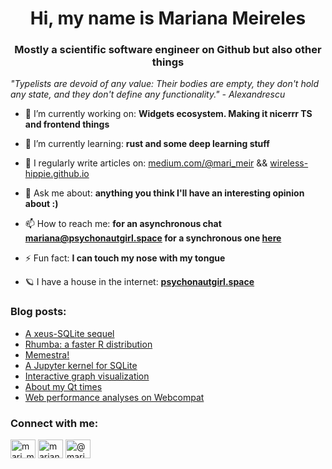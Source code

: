 <h1 align="center">Hi, my name is Mariana Meireles</h1>
<h3 align="center">Mostly a scientific software engineer on Github but also other things</h3>

_"Typelists are devoid of any value: Their bodies are empty, they don't hold any state, and they don't define any functionality." - Alexandrescu_

- 🔭 I’m currently working on: **Widgets ecosystem. Making it nicerrr TS and frontend things**

- 🌱 I’m currently learning: **rust and some deep learning stuff**

- 📝 I regularly write articles on: [medium.com/@mari_meir](https://medium.com/@mari_meir) && [wireless-hippie.github.io](https://wireless-hippie.github.io/)

- 💬 Ask me about: **anything you think I'll have an interesting opinion about :)**

- 📫 How to reach me: **for an asynchronous chat mariana@psychonautgirl.space for a synchronous one [here](https://gitter.im/marimeireles/)**

- ⚡ Fun fact: **I can touch my nose with my tongue**

- 🪐 I have a house in the internet: **[psychonautgirl.space](https://psychonautgirl.space/)**

### Blog posts:
- [A xeus-SQLite sequel](https://blog.jupyter.org/an-sql-solution-for-jupyter-ef4a00a0d925)
- [Rhumba: a faster R distribution](https://medium.com/@mari_meir/rhumba-a-faster-r-distribution-d619fb93043a?source=rss-8efcbe033315------2)
- [Memestra!](https://medium.com/@mari_meir/memestra-a21c0c1f362?source=rss-8efcbe033315------2)
- [A Jupyter kernel for SQLite](https://blog.jupyter.org/a-jupyter-kernel-for-sqlite-9549c5dcf551?source=rss-8efcbe033315------2)
- [Interactive graph visualization](https://blog.jupyter.org/interactive-graph-visualization-in-jupyter-with-ipycytoscape-a8828a54ab63)
- [About my Qt times](https://www.qt.io/blog/about-my-qt-times-and-a-qt-for-python-voice-assistant)
- [Web performance analyses on Webcompat](psychonautgirl.space/webcompat-optimization.html)

<h3 align="left">Connect with me:</h3>
<p align="left">
<a href="https://twitter.com/mari_meir" target="blank"><img align="center" src="https://cdn.jsdelivr.net/npm/simple-icons@3.0.1/icons/twitter.svg" alt="mari_meir" height="30" width="40" /></a>
<a href="https://linkedin.com/in/mariana-meireles" target="blank"><img align="center" src="https://cdn.jsdelivr.net/npm/simple-icons@3.0.1/icons/linkedin.svg" alt="mariana-meireles" height="30" width="40" /></a>
<a href="https://medium.com/@mari_meir" target="blank"><img align="center" src="https://cdn.jsdelivr.net/npm/simple-icons@3.0.1/icons/medium.svg" alt="@mari_meir" height="30" width="40" /></a>
</p>
